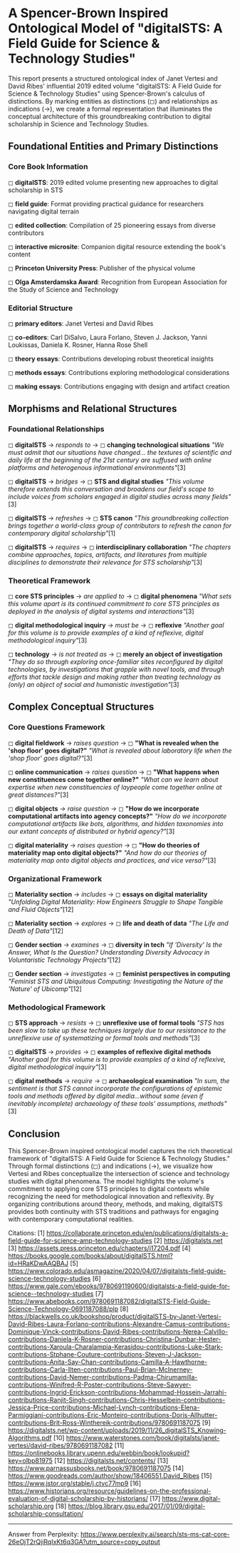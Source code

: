 # A Spencer-Brown Inspired Ontological Model of "digitalSTS: A Field Guide for Science & Technology Studies"

This report presents a structured ontological index of Janet Vertesi and David Ribes' influential 2019 edited volume "digitalSTS: A Field Guide for Science & Technology Studies" using Spencer-Brown's calculus of distinctions. By marking entities as distinctions (◻) and relationships as indications (→), we create a formal representation that illuminates the conceptual architecture of this groundbreaking contribution to digital scholarship in Science and Technology Studies.

## Foundational Entities and Primary Distinctions

### Core Book Information

◻ **digitalSTS**: 2019 edited volume presenting new approaches to digital scholarship in STS

◻ **field guide**: Format providing practical guidance for researchers navigating digital terrain

◻ **edited collection**: Compilation of 25 pioneering essays from diverse contributors

◻ **interactive microsite**: Companion digital resource extending the book's content

◻ **Princeton University Press**: Publisher of the physical volume

◻ **Olga Amsterdamska Award**: Recognition from European Association for the Study of Science and Technology

### Editorial Structure

◻ **primary editors**: Janet Vertesi and David Ribes

◻ **co-editors**: Carl DiSalvo, Laura Forlano, Steven J. Jackson, Yanni Loukissas, Daniela K. Rosner, Hanna Rose Shell

◻ **theory essays**: Contributions developing robust theoretical insights

◻ **methods essays**: Contributions exploring methodological considerations

◻ **making essays**: Contributions engaging with design and artifact creation

## Morphisms and Relational Structures

### Foundational Relationships

◻ **digitalSTS** → *responds to* → ◻ **changing technological situations**
   *"We must admit that our situations have changed... the textures of scientific and daily life at the beginning of the 21st century are suffused with online platforms and heterogenous informational environments"*[3]

◻ **digitalSTS** → *bridges* → ◻ **STS and digital studies**
   *"This volume therefore extends this conversation and broadens our field's scope to include voices from scholars engaged in digital studies across many fields"*[3]

◻ **digitalSTS** → *refreshes* → ◻ **STS canon**
   *"This groundbreaking collection brings together a world-class group of contributors to refresh the canon for contemporary digital scholarship"*[1]

◻ **digitalSTS** → *requires* → ◻ **interdisciplinary collaboration**
   *"The chapters combine approaches, topics, artifacts, and literatures from multiple disciplines to demonstrate their relevance for STS scholarship"*[3]

### Theoretical Framework

◻ **core STS principles** → *are applied to* → ◻ **digital phenomena**
   *"What sets this volume apart is its continued commitment to core STS principles as deployed in the analysis of digital systems and interactions"*[3]

◻ **digital methodological inquiry** → *must be* → ◻ **reflexive**
   *"Another goal for this volume is to provide examples of a kind of reflexive, digital methodological inquiry"*[3]

◻ **technology** → *is not treated as* → ◻ **merely an object of investigation**
   *"They do so through exploring once-familiar sites reconfigured by digital technologies, by investigations that grapple with novel tools, and through efforts that tackle design and making rather than treating technology as (only) an object of social and humanistic investigation"*[3]

## Complex Conceptual Structures

### Core Questions Framework

◻ **digital fieldwork** → *raises question* → ◻ **"What is revealed when the 'shop floor' goes digital?"**
   *"What is revealed about laboratory life when the 'shop floor' goes digital?"*[3]

◻ **online communication** → *raises question* → ◻ **"What happens when new constituences come together online?"**
   *"What can we learn about expertise when new constituencies of laypeople come together online at great distances?"*[3]

◻ **digital objects** → *raise question* → ◻ **"How do we incorporate computational artifacts into agency concepts?"**
   *"How do we incorporate computational artifacts like bots, algorithms, and hidden taxonomies into our extant concepts of distributed or hybrid agency?"*[3]

◻ **digital materiality** → *raises question* → ◻ **"How do theories of materiality map onto digital objects?"**
   *"And how do our theories of materiality map onto digital objects and practices, and vice versa?"*[3]

### Organizational Framework

◻ **Materiality section** → *includes* → ◻ **essays on digital materiality**
   *"Unfolding Digital Materiality: How Engineers Struggle to Shape Tangible and Fluid Objects"*[12]

◻ **Materiality section** → *explores* → ◻ **life and death of data**
   *"The Life and Death of Data"*[12]

◻ **Gender section** → *examines* → ◻ **diversity in tech**
   *"If 'Diversity' Is the Answer, What Is the Question? Understanding Diversity Advocacy in Voluntaristic Technology Projects"*[12]

◻ **Gender section** → *investigates* → ◻ **feminist perspectives in computing**
   *"Feminist STS and Ubiquitous Computing: Investigating the Nature of the 'Nature' of Ubicomp"*[12]

### Methodological Framework

◻ **STS approach** → *resists* → ◻ **unreflexive use of formal tools**
   *"STS has been slow to take up these techniques largely due to our resistance to the unreflexive use of systematizing or formal tools and methods"*[3]

◻ **digitalSTS** → *provides* → ◻ **examples of reflexive digital methods**
   *"Another goal for this volume is to provide examples of a kind of reflexive, digital methodological inquiry"*[3]

◻ **digital methods** → *require* → ◻ **archaeological examination**
   *"In sum, the sentiment is that STS cannot incorporate the configurations of epistemic tools and methods offered by digital media...without some (even if inevitably incomplete) archaeology of these tools' assumptions, methods"*[3]

## Conclusion

This Spencer-Brown inspired ontological model captures the rich theoretical framework of "digitalSTS: A Field Guide for Science & Technology Studies." Through formal distinctions (◻) and indications (→), we visualize how Vertesi and Ribes conceptualize the intersection of science and technology studies with digital phenomena. The model highlights the volume's commitment to applying core STS principles to digital contexts while recognizing the need for methodological innovation and reflexivity. By organizing contributions around theory, methods, and making, digitalSTS provides both continuity with STS traditions and pathways for engaging with contemporary computational realities.

Citations:
[1] https://collaborate.princeton.edu/en/publications/digitalsts-a-field-guide-for-science-amp-technology-studies
[2] https://digitalsts.net
[3] https://assets.press.princeton.edu/chapters/i17204.pdf
[4] https://books.google.com/books/about/digitalSTS.html?id=HRaKDwAAQBAJ
[5] https://www.colorado.edu/asmagazine/2020/04/07/digitalsts-field-guide-science-technology-studies
[6] https://www.gale.com/ebooks/9780691190600/digitalsts-a-field-guide-for-science--technology-studies
[7] https://www.abebooks.com/9780691187082/digitalSTS-Field-Guide-Science-Technology-0691187088/plp
[8] https://blackwells.co.uk/bookshop/product/digitalSTS-by-Janet-Vertesi-David-Ribes-Laura-Forlano-contributions-Alexandre-Camus-contributions-Dominique-Vinck-contributions-David-Ribes-contributions-Nerea-Calvillo-contributions-Daniela-K-Rosner-contributions-Christina-Dunbar-Hester-contributions-Xaroula-Charalampia-Kerasidou-contributions-Luke-Stark-contributions-Stphane-Couture-contributions-Steven-J-Jackson-contributions-Anita-Say-Chan-contributions-Camilla-A-Hawthorne-contributions-Carla-Ilten-contributions-Paul-Brian-McInerney-contributions-David-Nemer-contributions-Padma-Chirumamilla-contributions-Winifred-R-Poster-contributions-Steve-Sawyer-contributions-Ingrid-Erickson-contributions-Mohammad-Hossein-Jarrahi-contributions-Ranjit-Singh-contributions-Chris-Hesselbein-contributions-Jessica-Price-contributions-Michael-Lynch-contributions-Elena-Parmiggiani-contributions-Eric-Monteiro-contributions-Doris-Allhutter-contributions-Brit-Ross-Winthereik-contributions/9780691187075
[9] https://digitalsts.net/wp-content/uploads/2019/11/26_digitalSTS_Knowing-Algorithms.pdf
[10] https://www.waterstones.com/book/digitalsts/janet-vertesi/david-ribes/9780691187082
[11] https://onlinebooks.library.upenn.edu/webbin/book/lookupid?key=olbp81975
[12] https://digitalsts.net/contents/
[13] https://www.parnassusbooks.net/book/9780691187075
[14] https://www.goodreads.com/author/show/18406551.David_Ribes
[15] https://www.jstor.org/stable/j.ctvc77mp9
[16] https://www.historians.org/resource/guidelines-on-the-professional-evaluation-of-digital-scholarship-by-historians/
[17] https://www.digital-scholarship.org
[18] https://blog.library.gsu.edu/2017/01/09/digital-scholarship-consultation/

---
Answer from Perplexity: https://www.perplexity.ai/search/sts-ms-cat-core-26eOjT2rQjiRqIxKt6q3GA?utm_source=copy_output